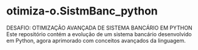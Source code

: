 # otimiza-o.SistmBanc_python
DESAFIO: OTIMIZAÇÃO AVANÇADA DE SISTEMA BANCÁRIO EM PYTHON  Este repositório contém a evolução de um sistema bancário desenvolvido em Python, agora aprimorado com conceitos avançados da linguagem. 
